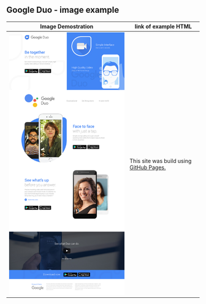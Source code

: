 ## Google Duo - image example

|Image Demostration|link of example HTML|
|------------------|--------------------|
|![Tux, the Linux mascot](https://raw.githubusercontent.com/garyavendanio/google-duo/master/template.jpg)|This site was build using [GitHub Pages.](https://garyavendanio.github.io/google-duo/)|
